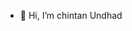 - 👋 Hi, I’m chintan Undhad


<!---
chintan1718/chintan1718 is a ✨ special ✨ repository because its `README.md` (this file) appears on your GitHub profile.
You can click the Preview link to take a look at your changes.
--->
